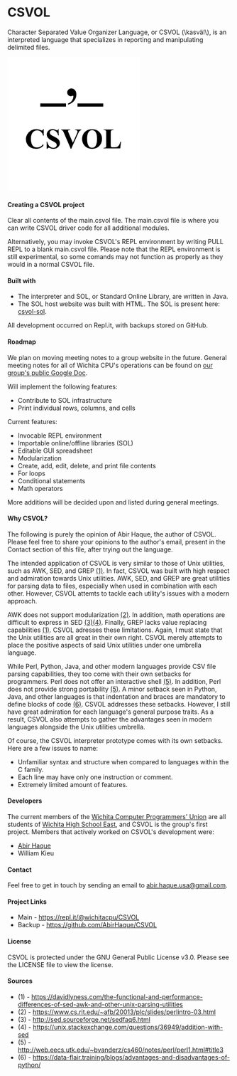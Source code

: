 # CSVOL
Character Separated Value Organizer Language, or CSVOL (\kasväl\\), is an interpreted language that specializes in reporting and manipulating delimited files.

![](Assets/logo.png)

#### Creating a CSVOL project
Clear all contents of the main.csvol file. The main.csvol file is where you can write CSVOL driver code for all additional modules.

Alternatively, you may invoke CSVOL's REPL environment by writing PULL REPL to a blank main.csvol file. Please note that the REPL environment is still experimental, so some comands may not function as properly as they would in a normal CSVOL file.

#### Built with
- The interpreter and SOL, or Standard Online Library, are written in Java. 
- The SOL host website was built with HTML. The SOL is present here: [csvol-sol](https://csvol-sol.wichitacpu.repl.co/).

All development occurred on Repl.it, with backups stored on GitHub.

#### Roadmap
We plan on moving meeting notes to a group website in the future. General meeting notes for all of Wichita CPU's operations can be found on [our group's public Google Doc](https://docs.google.com/document/d/1penokzeQKJ7PXM5JvUvn8pT_uso4QuSFwjQhdeqkrpU/edit).

Will implement the following features:
- Contribute to SOL infrastructure
- Print individual rows, columns, and cells

Current features:
- Invocable REPL environment
- Importable online/offline libraries (SOL)
- Editable GUI spreadsheet
- Modularization
- Create, add, edit, delete, and print file contents
- For loops
- Conditional statements
- Math operators

More additions will be decided upon and listed during general meetings.

#### Why CSVOL?

The following is purely the opinion of Abir Haque, the author of CSVOL. Please feel free to share your opinions to the author's email, present in the Contact section of this file, after trying out the language. 

The intended application of CSVOL is very similar to those of Unix utilities, such as AWK, SED, and GREP [(1)](https://davidlyness.com/the-functional-and-performance-differences-of-sed-awk-and-other-unix-parsing-utilities). In fact, CSVOL was built with high respect and admiration towards Unix utilities. AWK, SED, and GREP are great utilities for parsing data to files, especially when used in combination with each other. However, CSVOL attemts to tackle each utility's issues with a modern approach.

AWK does not support modularization [(2)](https://www.cs.rit.edu/~afb/20013/plc/slides/perlintro-03.html). In addition, math operations are difficult to express in SED [(3)](http://sed.sourceforge.net/sedfaq6.html)[(4)](https://unix.stackexchange.com/questions/36949/addition-with-sed). Finally, GREP lacks value replacing capabilities [(1)](https://davidlyness.com/the-functional-and-performance-differences-of-sed-awk-and-other-unix-parsing-utilities). CSVOL adresses these limitations. Again, I must state that the Unix utilities are all great in their own right. CSVOL merely attempts to place the positive aspects of said Unix utilities under one umbrella language.

While Perl, Python, Java, and other modern languages provide CSV file parsing capabilities, they too come with their own setbacks for programmers. Perl does not offer an interactive shell [(5)](http://web.eecs.utk.edu/~bvanderz/cs460/notes/perl/perl1.html#title3). In addition, Perl does not provide strong portability [(5)](http://web.eecs.utk.edu/~bvanderz/cs460/notes/perl/perl1.html#title3). A minor setback seen in Python, Java, and other languages is that indentation and braces are mandatory to define blocks of code [(6)](https://data-flair.training/blogs/advantages-and-disadvantages-of-python/). CSVOL addresses these setbacks. However, I still have great admiration for each language's general purpose traits. As a result, CSVOL also attempts to gather the advantages seen in modern languages alongside the Unix utilities umbrella.

Of course, the CSVOL interpreter prototype comes with its own setbacks. Here are a few issues to name:
- Unfamiliar syntax and structure when compared to languages within the C family.
- Each line may have only one instruction or comment.
- Extremely limited amount of features.

#### Developers
The current members of the [Wichita Computer Programmers' Union](https://repl.it/@wichitacpu) are all students of [Wichita High School East](https://www.usd259.org/east), and CSVOL is the group's first project. Members that actively worked on CSVOL's development were:
- [Abir Haque](https://abirhaque.github.io/)
- William Kieu

#### Contact
Feel free to get in touch by sending an email to abir.haque.usa@gmail.com.

#### Project Links
- Main - https://repl.it/@wichitacpu/CSVOL
- Backup - https://github.com/AbirHaque/CSVOL

#### License
CSVOL is protected under the GNU General Public License v3.0. Please see the LICENSE file to view the license.

#### Sources
- (1) - https://davidlyness.com/the-functional-and-performance-differences-of-sed-awk-and-other-unix-parsing-utilities
- (2) - https://www.cs.rit.edu/~afb/20013/plc/slides/perlintro-03.html
- (3) - http://sed.sourceforge.net/sedfaq6.html
- (4) - https://unix.stackexchange.com/questions/36949/addition-with-sed
- (5) - http://web.eecs.utk.edu/~bvanderz/cs460/notes/perl/perl1.html#title3
- (6) - https://data-flair.training/blogs/advantages-and-disadvantages-of-python/
